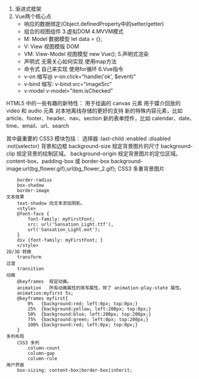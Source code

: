 1. 渐进式框架
2. Vue两个核心点
    - 响应的数据绑定(Object.definedProperty中的setter/getter)
    - 组合的视图组件
3.虚拟DOM
4.MVVM模式
    - M: Model 数据模型 let data = {};
    - V: View 视图模版 DOM
    - VM: View-Model 视图模型 new Vue();
5.声明式渲染
    - 声明式 无需关心如何实现
        使用map方法
    - 命令式 自己来实现
        使用for循环
6.Vue指令
    - v-on 缩写@    v-on:click="handle('ok', $event)"
    - v-bind 缩写:   v-bind:src="imageSrc"
    - v-model    v-model="item.isChecked"




HTML5 中的一些有趣的新特性：
    用于绘画的 canvas 元素
    用于媒介回放的 video 和 audio 元素
    对本地离线存储的更好的支持
    新的特殊内容元素，比如 article、footer、header、nav、section
    新的表单控件，比如 calendar、date、time、email、url、search

其中最重要的 CSS3 模块包括：
    选择器
        :last-child
        :enabled
        :disabled
        :not(selector)
    背景和边框
        background-size	规定背景图片的尺寸
        background-clip	规定背景的绘制区域。
        background-origin	规定背景图片的定位区域。
            content-box、padding-box 或 border-box
        background-image:url(bg_flower.gif),url(bg_flower_2.gif); CSS3 多重背景图片

        border-radius
        box-shadow
        border-image
    文本效果
        text-shadow	向文本添加阴影。
        <style>
        @font-face {
            font-family: myFirstFont;
            src: url('Sansation_Light.ttf'),
            url('Sansation_Light.eot');
        }
        div {font-family: myFirstFont; }
        </style>
    2D/3D 转换
        transform
    过渡
        transition
    动画
        @keyframes	规定动画。
        animation	所有动画属性的简写属性，除了 animation-play-state 属性。
        animation:myfirst 5s;
        @keyframes myfirst{
            0%   {background:red; left:0px; top:0px;}
            25%  {background:yellow; left:200px; top:0px;}
            50%  {background:blue; left:200px; top:200px;}
            75%  {background:green; left:0px; top:200px;}
            100% {background:red; left:0px; top:0px;}
        }
    多列布局
        CSS3 多列
            column-count
            column-gap
            column-rule
    用户界面
        box-sizing: content-box|border-box|inherit;